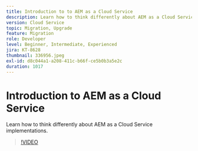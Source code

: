 ```yaml
---
title: Introduction to to AEM as a Cloud Service
description: Learn how to think differently about AEM as a Cloud Service implementations.
version: Cloud Service
topic: Migration, Upgrade
feature: Migration
role: Developer
level: Beginner, Intermediate, Experienced
jira: KT-8628
thumbnail: 336956.jpeg
exl-id: d8c044a1-a208-411c-b66f-ce5b0b3a5e2c
duration: 1017
---
```

# Introduction to AEM as a Cloud Service

Learn how to think differently about AEM as a Cloud Service implementations.

>[!VIDEO](https://video.tv.adobe.com/v/336956?quality=12&learn=on)
